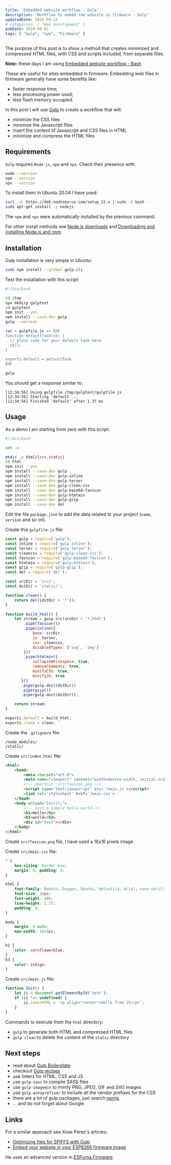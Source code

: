 ```yaml
---
title: "Embedded website workflow - Gulp"
description: "Workflow to embed the website in firmware - Gulp"
updatedDate: 2020-09-13
# categories: [ "Web development" ]
pubDate: 2020-09-01
tags: [ "Gulp", "npm", "Firmware" ]
---
```


The purpose of this post is to show a method that creates minimized and compressed
HTML files, with CSS and scripts included, from separate files.

**Note:** these days I am using [Embedded website workflow - Bash](/blog/embedded_website_bash)

These are useful for sites embedded in firmware. Embedding web files in firmware generally have some benefits like:

- faster response time;
- less processing power used;
- less flash memory occupied.

In this post I will use [Gulp](https://gulpjs.com/) to create a workflow that will:

- minimize the CSS files
- minimize the Javascript files
- insert the content of Javascript and CSS files in HTML
- minimize and compress the HTML files

## Requirements

`Gulp` requires `Node.js`, `npm` and `npx`. Check their presence with:

```sh
node --version
npm --version
npx --version
```

To install them in Ubuntu 20.04 I have used:

```sh
curl -sL https://deb.nodesource.com/setup_12.x | sudo -E bash -
sudo apt-get install -y nodejs
```

The `npm` and `npx` were automatically installed by the previous command.

For other install methods see [Node.js downloads](https://nodejs.org/en/download/) and [Downloading and installing Node.js and npm](https://docs.npmjs.com/downloading-and-installing-node-js-and-npm).

## Installation

Gulp installation is very simple in Ubuntu:

```sh
sudo npm install --global gulp-cli
```

Test the installation with this script:

```sh
#!/bin/bash

cd /tmp
npx mkdirp gulptest
cd gulptest
npm init --yes
npm install --save-dev gulp
gulp --version

cat > gulpfile.js << EOF
function defaultTask(cb) {
  // place code for your default task here
  cb();
}

exports.default = defaultTask
EOF

gulp
```

You should get a response similar to:

```plaintext
[12:34:56] Using gulpfile /tmp/gulptest/gulpfile.js
[12:34:56] Starting 'default'...
[12:34:56] Finished 'default' after 1.37 ms
```

## Usage

As a demo I am starting from zero with this script:

```sh
#!/bin/bash

set -e

mkdir -p html/{src,static}
cd html
npm init --yes
npm install --save-dev gulp
npm install --save-dev gulp-inline
npm install --save-dev gulp-terser
npm install --save-dev gulp-clean-css
npm install --save-dev gulp-base64-favicon
npm install --save-dev gulp-htmlmin
npm install --save-dev gulp-gzip
npm install --save-dev del
```

Edit the file `package.json` to add the data related to your project (`name`, `version` and so on).

Create this `gulpfile.js` file:

```js
const gulp = require('gulp');
const inline = require('gulp-inline');
const terser = require('gulp-terser');
const cleancss = require('gulp-clean-css');
const favicon = require('gulp-base64-favicon');
const htmlmin = require('gulp-htmlmin');
const gzip = require('gulp-gzip');
const del = require('del');

const srcDir = 'src/';
const dstDir = 'static/';

function clean() {
    return del([dstDir + '*']);
}

function build_html() {
    let stream = gulp.src(srcDir + '*.html')
        .pipe(favicon())
        .pipe(inline({
            base: srcDir,
            js: terser,
            css: cleancss,
            disabledTypes: ['svg', 'img']
        }))
        .pipe(htmlmin({
            collapseWhitespace: true,
            removeComments: true,
            minifyCSS: true,
            minifyJS: true
       }))
       .pipe(gulp.dest(dstDir))
       .pipe(gzip())
       .pipe(gulp.dest(dstDir));

    return stream;
}

exports.default = build_html;
exports.clean = clean;
```

Create the `.gitignore` file:

```plaintext
/node_modules/
/static/
```

Create `src/index.html` file:

```html
<html>
    <head>
        <meta charset="utf-8">
        <meta name="viewport" content="width=device-width, initial-scale=1">
        <!-- shortcut::src/favicon.png -->
        <script type='text/javascript' src='/main.js'></script>
        <link rel='stylesheet' href='/main.css'>
    </head>
    <body onload="Init();">
        <!-- just a simple hello world-->
        <h1>Hello</h1>
        <h3>world</h3>
        <div id="test"></div>
    </body>
</html>
```

Create `src/favicon.png` file, I have used a 16x16 pixels image.

Create `src/main.css` file:

```css
* {
    box-sizing: border-box;
    margin: 0; padding: 0;
}

html {
    font-family: Roboto, Oxygen, Ubuntu, Helvetica, Arial, sans-serif;
    font-size: 16px;
    font-weight: 400;
    line-height: 1.25;
    padding: 0;
}

body {
    margin: 0 auto;
    max-width: 1024px;
}

h1 {
    color: cornflowerblue;
}
h3 {
    color: indigo;
}
```

Create `src/main.js` file:

```js
function Init() {
    let ii = document.getElementById('test');
    if (ii !== undefined) {
        ii.innerHTML = '<p align="center">Hello from JS</p>';
    }
}
```

Commands to execute from the `html` directory:

- `gulp` to generate both HTML and compressed HTML files
- `gulp clean` to delete the content of the `static` directory

## Next steps

- read about [Gulp Boilerplate](https://github.com/cferdinandi/gulp-boilerplate)
- checkout [Gulp recipes](https://github.com/gulpjs/gulp/tree/master/docs/recipes)
- use linters for HTML, CSS and JS
- use `gulp-sass` to compile SASS files
- use `gulp-imagemin` to minify PNG, JPEG, GIF and SVG images
- use `gulp-autoprefixer` to include all the vendor prefixes for the CSS
- there are a lot of gulp packages, just search [npmjs](https://www.npmjs.com/)
- ... and do not forget about Google

## Links

For a similar approach see Xose Pérez's articles:

- [Optimizing files for SPIFFS with Gulp](https://tinkerman.cat/post/optimizing-files-for-spiffs-with-gulp/)
- [Embed your website in your ESP8266 firmware image](https://tinkerman.cat/post/embed-your-website-in-your-esp8266-firmware-image/)

He uses an advanced version in [ESPurna Firmware](https://github.com/xoseperez/espurna).
